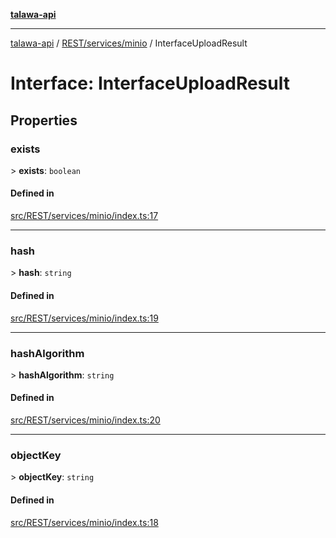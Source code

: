 [**talawa-api**](../../../../README.md)

***

[talawa-api](../../../../modules.md) / [REST/services/minio](../README.md) / InterfaceUploadResult

# Interface: InterfaceUploadResult

## Properties

### exists

\> **exists**: `boolean`

#### Defined in

[src/REST/services/minio/index.ts:17](https://github.com/PalisadoesFoundation/talawa-api/blob/6bd0fecc1032af2aa70d925c85724d9fec2350f9/src/REST/services/minio/index.ts#L17)

***

### hash

\> **hash**: `string`

#### Defined in

[src/REST/services/minio/index.ts:19](https://github.com/PalisadoesFoundation/talawa-api/blob/6bd0fecc1032af2aa70d925c85724d9fec2350f9/src/REST/services/minio/index.ts#L19)

***

### hashAlgorithm

\> **hashAlgorithm**: `string`

#### Defined in

[src/REST/services/minio/index.ts:20](https://github.com/PalisadoesFoundation/talawa-api/blob/6bd0fecc1032af2aa70d925c85724d9fec2350f9/src/REST/services/minio/index.ts#L20)

***

### objectKey

\> **objectKey**: `string`

#### Defined in

[src/REST/services/minio/index.ts:18](https://github.com/PalisadoesFoundation/talawa-api/blob/6bd0fecc1032af2aa70d925c85724d9fec2350f9/src/REST/services/minio/index.ts#L18)
